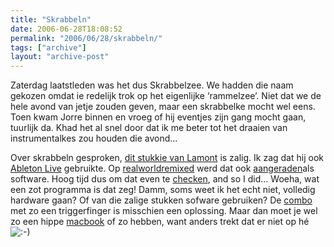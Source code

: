```yaml
---
title: "Skrabbeln"
date: 2006-06-28T18:08:52
permalink: "2006/06/28/skrabbeln/"
tags: ["archive"]
layout: "archive-post"
---
```

Zaterdag laatstleden was het dus Skrabbelzee. We hadden die naam gekozen omdat ie redelijk trok op het eigenlijke ‘rammelzee’. Niet dat we de hele avond van jetje zouden geven, maar een skrabbelke mocht wel eens. Toen kwam Jorre binnen en vroeg of hij eventjes zijn gang mocht gaan, tuurlijk da. Khad het al snel door dat ik me beter tot het draaien van instrumentalkes zou houden die avond…

Over skrabbeln gesproken, [dit stukkie van Lamont](http://blog.myspace.com/index.cfm?fuseaction=blog.view&friendID=24707884&blogID=138292342&MyToken=2f98ee20-4bea-42ae-a9cd-3704a352c672 "http://blog.myspace.com/index.cfm?fuseaction=blog.view&friendID=24707884&blogID=138292342&MyToken=2f98ee20-4bea-42ae-a9cd-3704a352c672") is zalig. Ik zag dat hij ook [Ableton Live](http://www.ableton.com/index/live "http://www.ableton.com/index/live") gebruikte. Op [realworldremixed](http://www.realworldremixed.com/ "http://www.realworldremixed.com/") werd dat ook [aangeraden](http://www.realworldremixed.com/help.php "http://www.realworldremixed.com/help.php")als software. Hoog tijd dus om dat even te [checken](http://www.ableton.com/index/downloads "http://www.ableton.com/index/downloads"), and so I did… Woeha, wat een zot programma is dat zeg! Damm, soms weet ik het echt niet, volledig hardware gaan? Of van die zalige stukken sofware gebruiken? De [combo](http://www.ableton.com/index/news-archive/bundles "http://www.ableton.com/index/news-archive/bundles") met zo een triggerfinger is misschien een oplossing. Maar dan moet je wel zo een hippe [macbook](http://www.apple.com/benl/macbookpro/ "http://www.apple.com/benl/macbookpro/") of zo hebben, want anders trekt dat er niet op hé ![:-)](http://www.donebysimon.be/blog/wp-includes/images/smilies/icon_smile.gif)
